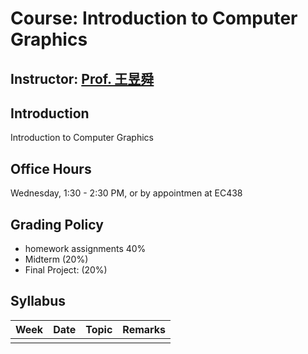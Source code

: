 # Course: Introduction to Computer Graphics
## Instructor: [Prof. 王昱舜](https://www.cs.nctu.edu.tw/members/detail/lin)
## Introduction
Introduction to Computer Graphics
## Office Hours
Wednesday, 1:30 - 2:30 PM, or by appointmen at EC438

## Grading Policy
- homework assignments 40%
- Midterm (20%)
- Final Project: (20%)
 
## Syllabus
| Week |  Date   | Topic                                                                | Remarks                                                    |
| ---- | ------- | ---------------------------------------------------------------------| -----------------------------------------------------------|    
                                  |                                                            |   
